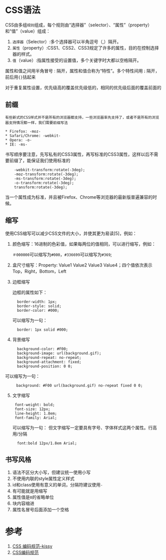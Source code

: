 # CSS语法

CSS由多组`规则`组成，每个规则由“选择器”（selector）、“属性”（property）和“值”（value）组成：

1. `选择器`（Selector）:多个选择器可以半角逗号（,）隔开。
2. `属性`（property）:CSS1、CSS2、CSS3规定了许多的属性，目的在控制选择器的样式。
3. `值`（value）:指属性接受的设置值，多个关键字时大都以空格隔开。


属性和值之间用半角冒号`：`隔开，属性和值合称为“特性”。多个特性间用`；`隔开，前后用`{}`括起来

对于重复属性设置，优先级高的覆盖优先级低的，相同的优先级后面的覆盖前面的

## 前缀

	有些新式的CSS样式并不是所有的浏览器都支持，一些浏览器率先支持了，或者不是所有的浏览器支持情况都一样，我们需要前缀写法

	* Firefox: -moz-
	* Safari/Chrome: -webkit-
	* Opera: -o-
	* IE: -ms-

书写顺序要注意，先写私有的CSS3属性，再写标准的CSS3属性，这样以后不需要前缀了，能保证我们使用标准的

		-webkit-transform:rotate(-3deg);
		-moz-transform:rotate(-3deg);
		-ms-transform:rotate(-3deg);
		-o-transform:rotate(-3deg);
		transform:rotate(-3deg);

当一个属性成为标准，并且被Firefox、Chrome等浏览器的最新版普遍兼容的时候。


## 缩写

使用CSS缩写可以减少CSS文件的大小，并使其更为易读[5]，例如：

1. 颜色缩写：16进制的色彩值，如果每两位的值相同，可以进行缩写，例如：

	`＃000000`可以缩写为`#000`，`#336699`可以缩写为`#369`;

2. 盒尺寸缩写：Property: Value1 Value2 Value3 Value4；四个值依次表示Top，Right，Bottom，Left

3. 边框缩写

	边框的属性如下：

	     border-width: 1px;
	     border-style: solid;
	     border-color: #000;

	可以缩写为一句：

	     border: 1px solid #000;

4. 背景缩写

	     background-color: #F00;
	     background-image: url(background.gif);
	     background-repeat: no-repeat;
	     background-attachment: fixed;
	     background-position: 0 0;

可以缩写为一句：

	     background: #F00 url(background.gif) no-repeat fixed 0 0;

5. 文字缩写

		font-weight: bold;
		font-size: 12px;
		line-height: 1.8em;
		font-family: Arial;

	可以缩写为一句： 但文字缩写一定要具有字号、字体样式这两个属性。行高用/分隔

	     font:bold 12px/1.8em Arial;

## 书写风格

1. 语法不区分大小写，但建议统一使用小写
2.  不使用内联的style属性定义样式
3.  id和class使用有意义的单词，分隔符建议使用`-`
4.  有可能就是用缩写
5.  属性值是`0`的省略单位
6.  块内容缩进
7.  属性名冒号后面添加一个空格


# 参考

1. [CSS 编码规范-kissy](http://docs.kissyui.com/1.4/docs/html/tutorials/style-guide/css-coding-style.html)
2. [CSS编码规范](https://github.com/fex-team/styleguide/blob/master/css.md)
